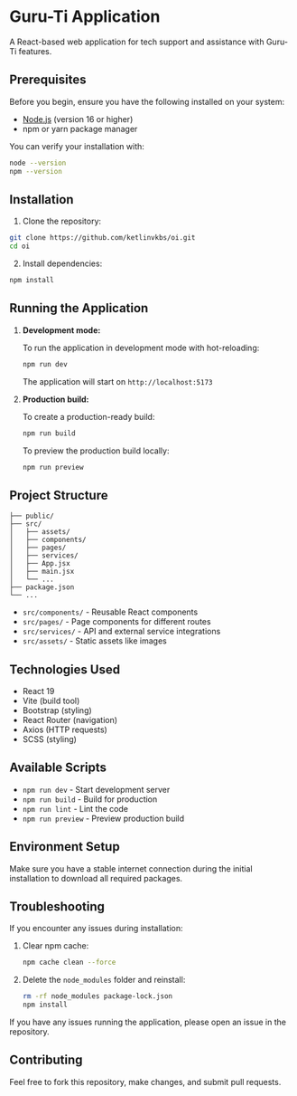 # Guru-Ti Application

A React-based web application for tech support and assistance with Guru-Ti features.

## Prerequisites

Before you begin, ensure you have the following installed on your system:

- [Node.js](https://nodejs.org/) (version 16 or higher)
- npm or yarn package manager

You can verify your installation with:

```bash
node --version
npm --version
```

## Installation

1. Clone the repository:

```bash
git clone https://github.com/ketlinvkbs/oi.git
cd oi
```

2. Install dependencies:

```bash
npm install
```

## Running the Application

1. **Development mode:**
   
   To run the application in development mode with hot-reloading:

   ```bash
   npm run dev
   ```

   The application will start on `http://localhost:5173`

2. **Production build:**
   
   To create a production-ready build:

   ```bash
   npm run build
   ```

   To preview the production build locally:

   ```bash
   npm run preview
   ```

## Project Structure

```
├── public/
├── src/
│   ├── assets/
│   ├── components/
│   ├── pages/
│   ├── services/
│   ├── App.jsx
│   ├── main.jsx
│   └── ...
├── package.json
└── ...
```

- `src/components/` - Reusable React components
- `src/pages/` - Page components for different routes
- `src/services/` - API and external service integrations
- `src/assets/` - Static assets like images

## Technologies Used

- React 19
- Vite (build tool)
- Bootstrap (styling)
- React Router (navigation)
- Axios (HTTP requests)
- SCSS (styling)

## Available Scripts

- `npm run dev` - Start development server
- `npm run build` - Build for production
- `npm run lint` - Lint the code
- `npm run preview` - Preview production build

## Environment Setup

Make sure you have a stable internet connection during the initial installation to download all required packages.

## Troubleshooting

If you encounter any issues during installation:

1. Clear npm cache:
   ```bash
   npm cache clean --force
   ```

2. Delete the `node_modules` folder and reinstall:
   ```bash
   rm -rf node_modules package-lock.json
   npm install
   ```

If you have any issues running the application, please open an issue in the repository.

## Contributing

Feel free to fork this repository, make changes, and submit pull requests.